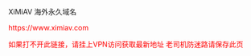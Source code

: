 XiMiAV 海外永久域名<div><span style="color: red">
<p>https://www.ximiav.com</p>
<p>如果打不开此链接，请挂上VPN访问获取最新地址
老司机防迷路请保存此页</p></span></div>
